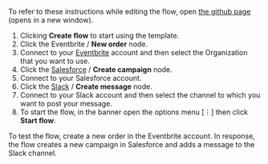 To refer to these instructions while editing the flow, open [the github page](https://github.com/ot4i/app-connect-templates/blob/master/resources/markdown/Add%20Eventbrite%20event%20as%20a%20new%20Salesforce%20campaign%20and%20notify%20via%20Slack_instructions.md) (opens in a new window).

1. Clicking **Create flow** to start using the template.
2. Click the Eventbrite / **New order** node.
3. Connect to your [Eventbrite](https://ibm.biz/aceventbrite) account and then select the Organization that you want to use.
4. Click the [Salesforce](https://ibm.biz/ach2salesforce) / **Create campaign** node.
5. Connect to your Salesforce account.
6. Click the [Slack](https://ibm.biz/acslack) / **Create message** node.
7. Connect to your Slack account and then select the channel to which you want to post your message.
8. To start the flow, in the banner open the options menu [⋮] then click **Start flow**.

To test the flow, create a new order in the Eventbrite account.  In response, the flow creates a new campaign in Salesforce and adds a message to the Slack channel.
